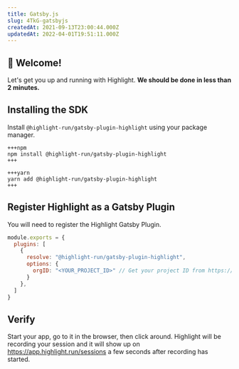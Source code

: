 ```yaml
---
title: Gatsby.js
slug: 4TkG-gatsbyjs
createdAt: 2021-09-13T23:00:44.000Z
updatedAt: 2022-04-01T19:51:11.000Z
---
```


## 👋 Welcome!

Let's get you up and running with Highlight. **We should be done in less than 2 minutes.**

## Installing the SDK

Install `@highlight-run/gatsby-plugin-highlight` using your package manager.

```codeblocktabs
+++npm
npm install @highlight-run/gatsby-plugin-highlight
+++

+++yarn
yarn add @highlight-run/gatsby-plugin-highlight
+++
```

## Register Highlight as a Gatsby Plugin

You will need to register the Highlight Gatsby Plugin.

```javascript
module.exports = {
  plugins: [
    {
      resolve: "@highlight-run/gatsby-plugin-highlight",
      options: {
        orgID: "<YOUR_PROJECT_ID>" // Get your project ID from https://app.highlight.run/setup
      }
    },
  ]
}
```

## Verify

Start your app, go to it in the browser, then click around. Highlight will be recording your session and it will show up on <https://app.highlight.run/sessions> a few seconds after recording has started.
